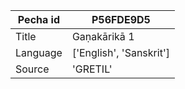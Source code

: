 |Pecha id | P56FDE9D5
| --- | --- 
|Title | Gaṇakārikā 1 
|Language | ['English', 'Sanskrit']
|Source | 'GRETIL'